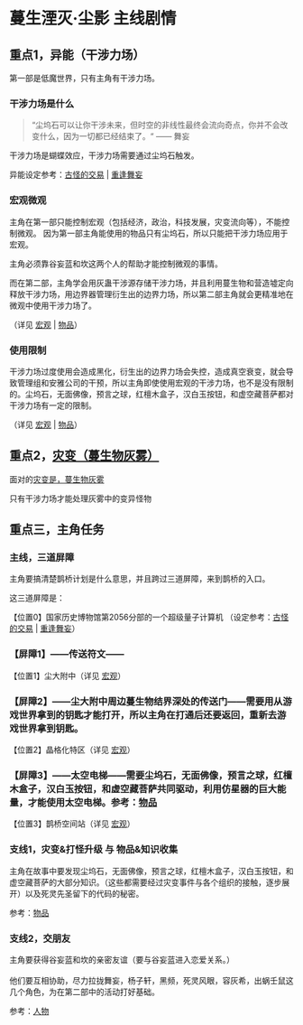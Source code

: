 # 蔓生湮灭·尘影 主线剧情

## 重点1，异能（干涉力场）

第一部是低魔世界，只有主角有干涉力场。&#x20;

### 干涉力场是什么

> “尘坞石可以让你干涉未来，但时空的非线性最终会流向奇点，你并不会改变什么，因为一切都已经结束了。“ —— 舞妄

干涉力场是蝴蝶效应，干涉力场需要通过尘坞石触发。

异能设定参考：[古怪的交易](https://guhhhhaa.gitbook.io/-1/chen-ying/chen-da-fu-zhong-fu-jin#gu-guai-de-jiao-yi) | [重逢舞妄](https://guhhhhaa.gitbook.io/-1/chen-ying/ji-fang-yu-bo-wu-guan#zhong-feng-wu-wang)

### 宏观微观

主角在第一部只能控制宏观（包括经济，政治，科技发展，灾变流向等），不能控制微观。 因为第一部主角能使用的物品只有尘坞石，所以只能把干涉力场应用于宏观。

主角必须靠谷妄蓝和坎这两个人的帮助才能控制微观的事情。 &#x20;

而在第二部，主角学会用灰蛊干涉源存储干涉力场，并且利用蔓生物和营造墟定向释放干涉力场，用边界器管理衍生出的边界力场，所以第二部主角就会更精准地在微观中使用干涉力场了。

（详见 [宏观](https://guhhhhaa.gitbook.io/-1/wiki/hong-guan) | [物品](https://guhhhhaa.gitbook.io/-1/wiki/wu-pin)）

### 使用限制

干涉力场过度使用会造成黑化，衍生出的边界力场会失控，造成真空衰变，就会导致管理组和安雅公司的干预，所以主角即使使用宏观的干涉力场，也不是没有限制的。尘坞石，无面佛像，预言之球，红檀木盒子，汉白玉按钮，和虚空藏菩萨都对干涉力场有一定的限制。

（详见 [宏观](https://guhhhhaa.gitbook.io/-1/wiki/hong-guan) | [物品](https://guhhhhaa.gitbook.io/-1/wiki/wu-pin)）

## 重点2，[灾变（蔓生物灰雾）](https://guhhhhaa.gitbook.io/-1/chen-ying/chen-wu-shi-yu-duo-bai-cheng-jiao-jie)

面对的[灾变是，蔓生物灰雾](https://guhhhhaa.gitbook.io/-1/chen-ying/chen-wu-shi-yu-duo-bai-cheng-jiao-jie)

只有干涉力场才能处理灰雾中的变异怪物

## 重点三，主角任务

### 主线，三道屏障

主角要搞清楚鹊桥计划是什么意思，并且跨过三道屏障，来到鹊桥的入口。

这三道屏障是：

【位置0】国家历史博物馆第2056分部的一个超级量子计算机 （设定参考：[古怪的交易](https://guhhhhaa.gitbook.io/-1/chen-ying/chen-da-fu-zhong-fu-jin#gu-guai-de-jiao-yi) | [重逢舞妄](https://guhhhhaa.gitbook.io/-1/chen-ying/ji-fang-yu-bo-wu-guan#zhong-feng-wu-wang)）

### 【屏障1】——传送符文——

【位置1】尘大附中（详见 [宏观](https://guhhhhaa.gitbook.io/-1/wiki/hong-guan)）

### 【屏障2】——尘大附中周边蔓生物结界深处的传送门——需要用从游戏世界拿到的钥匙才能打开，所以主角在打通后还要返回，重新去游戏世界拿到钥匙。

【位置2】晶格化特区（详见 [宏观](https://guhhhhaa.gitbook.io/-1/wiki/hong-guan)）

### 【屏障3】——太空电梯——需要尘坞石，无面佛像，预言之球，红檀木盒子，汉白玉按钮，和虚空藏菩萨共同驱动，利用仿星器的巨大能量，才能使用太空电梯。参考：[物品](https://guhhhhaa.gitbook.io/-1/wiki/wu-pin)

【位置3】鹊桥空间站（详见 [宏观](https://guhhhhaa.gitbook.io/-1/wiki/hong-guan)）

### 支线1，灾变&打怪升级 与 物品&知识收集

主角在故事中要发现尘坞石，无面佛像，预言之球，红檀木盒子，汉白玉按钮，和虚空藏菩萨的大部分知识。（这些都需要经过灾变事件与各个组织的接触，逐步展开）以及死灵先圣留下的代码的秘密。

参考：[物品](https://guhhhhaa.gitbook.io/-1/wiki/wu-pin)

### 支线2，交朋友

主角要获得谷妄蓝和坎的亲密友谊（要与谷妄蓝进入恋爱关系。）\
\
他们要互相协助，尽力拉拢舞妄，杨子轩，黑频，死灵风眼，容灰希，出蜗壬鼠这几个角色，为在第二部中的活动打好基础。

参考：[人物](https://guhhhhaa.gitbook.io/-1/wiki/ren-wu)
